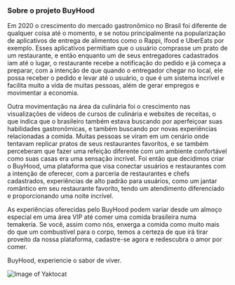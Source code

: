 ### Sobre o projeto BuyHood

Em 2020 o crescimento do mercado gastronômico no Brasil foi diferente de qualquer coisa até o momento, e se notou principalmente na popularização de aplicativos de entrega de alimentos como o Rappi, Ifood e UberEats por exemplo. Esses aplicativos permitiam que o usuário comprasse um prato de um restaurante, e então enquanto um de seus entregadores cadastrados iam até o lugar, o restaurante recebe a notificação do pedido e já começa a preparar, com a intenção de que quando o entregador chegar no local, ele possa receber o pedido e levar até o usuário, o que é um sistema incrível e facilita muito a vida de muitas pessoas, além de gerar empregos e movimentar a economia.

Outra movimentação na área da culinária foi o crescimento nas visualizações de vídeos de cursos de culinária e websites de receitas, o que indica que o brasileiro também estava buscando por aperfeiçoar suas habilidades gastronômicas, e também buscando por novas experiências relacionadas a comida. Muitas pessoas se viram em um cenário onde tentavam replicar pratos de seus restaurantes favoritos, e se também perceberam que fazer uma refeição diferente com um ambiente confortável como suas casas era uma sensação incrível. Foi então que decidimos criar o BuyHood, uma plataforma que visa conectar usuários e restaurantes com a intenção de oferecer, com a parceria de restaurantes e chefs cadastrados, experiências de alto padrão para usuários, como um jantar romântico em seu restaurante favorito, tendo um atendimento diferenciado e proporcionando uma noite incrível.

As experiências oferecidas pelo BuyHood podem variar desde um almoço especial em uma área VIP até comer uma comida brasileira numa temakeria. Se você, assim como nós, enxerga a comida como muito mais do que um combustível para o corpo, temos a certeza de que irá tirar proveito da nossa plataforma, cadastre-se agora e redescubra o amor por comer.

BuyHood, experiencie o sabor de viver.

![Image of Yaktocat](https://i.ibb.co/Wtg9K0N/Logo-Buy-Hood.png)
